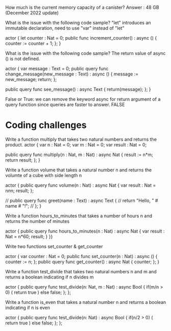 

How much is the current memory capacity of a canister? Answer : 48 GB (December 2022 update)

What is the issue with the following code sample? "let" introduces an immutable declaration, need to use "var" instead of "let" 

actor {
  let counter : Nat = 0;
  public func increment_counter() : async () {
    counter := counter + 1;
  };
}

What is the issue with the following code sample? The return value of async () is not defined.

actor {
  var message : Text = 0;
  public query func change_message(new_message : Text) : async () {
    message := new_message;
    return;
  };
  
  public query func see_message() : async Text {
    return(message);
  };
}

False or True: we can remove the keyword async for return argument of a query function since queries are faster to answer. 
FALSE

# Coding challenges

Write a function multiply that takes two natural numbers and returns the product.
actor {
var n : Nat = 0;
  var m : Nat = 0;
  var result : Nat = 0;

   public query func multiply(n : Nat, m : Nat) : async Nat {
    result := n*m;
    return result;
  };
}

Write a function volume that takes a natural number n and returns the volumte of a cube with side length n

actor {
  public query func volume(n : Nat) : async Nat {
    var result : Nat = n*n*n;
    result;
  };

  // public query func greet(name : Text) : async Text {
  //   return "Hello, " # name # "!";
  // };
 }
 
 Write a function hours_to_minutes that takes a number of hours n and returns the number of minutes
 
 actor {
  public query func hours_to_minutes(n : Nat) : async Nat {
    var result : Nat = n*60;
    result;
  } 
}}

Write two functions set_counter & get_counter

actor {
  var counter : Nat = 0;
  public func set_counter(n : Nat) : async () {
    counter := n;
   };
  public query func get_counter() : async Nat {
    counter;
  };
}

Write a function test_divide that takes two natural numbers n and m and returns a boolean indicating if n divides m

actor {
 public query func test_divide(n: Nat, m : Nat) : async Bool {
    if(m/n > 0)
    (
      return true
    )
    else
      false;
  };
};

Write a function is_even that takes a natural number n and returns a boolean indicating if n is even

actor {
 public query func test_divide(n: Nat) : async Bool {
    if(n/2 > 0)
    (
      return true
    )
    else
      false;
  };
};
